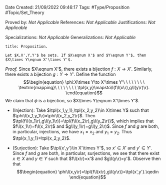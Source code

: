 <div class="topSpace"></div>

Date Created: 21/09/2022 09:46:17
Tags: #Type/Proposition #Topic/Set_Theory

Proved by: _Not Applicable_
References: _Not Applicable_
Justifications: _Not Applicable_

Specializations: _Not Applicable_
Generalizations: _Not Applicable_

``` ad-Proposition
title: Proposition.

Let $X,X',Y,Y'$ be sets. If $X\eqnum X'$ and $Y\eqnum Y'$, then $X\times Y\eqnum X'\times Y'$.

```

<i>Proof.</i> Since $X\eqnum X'$, there exists a bijection $f:X\to X'$. Similarly, there exists a bijection $g:Y\to Y'$. Define the function
$$\begin{equation}
    \phi:X\times Y\to X'\times Y'\ \ \ \ \ \ \ \ \textrm{mapping}\ \ \ \ \ \ \ \ \tpl{x,y}\mapsto\l(f\l(x\r),g\l(y\r)\r).
\end{equation}$$
We claim that $\phi$ is a bijection, so $X\times Y\eqnum X'\times Y'$.
* (Injection): Take $\tpl{x_1,y_1},\tpl{x_2,y_2}\in X\times Y$ such that $\phi\l(x_1,y_1\r)=\phi\l(x_2,y_2\r)$. Then $\tpl{f\l(x_1\r),g\l(y_1\r)}=\tpl{f\l(x_2\r),g\l(y_2\r)}$, which implies that $f\l(x_1\r)=f\l(x_2\r)$ and $g\l(y_1\r)=g\l(y_2\r)$. Since $f$ and $g$ are both, in particular, injections, we have $x_1=x_2$ and $y_1=y_2$. Thus $\tpl{x_1,y_1}=\tpl{x_2,y_2}$.

* (Surjection): Take $\tpl{x',y'}\in X'\times Y'$, so $x'\in X'$ and $y'\in Y'$. Since $f$ and $g$ are both, in particular, surjections, we see that there exist $x\in X$ and $y\in Y$ such that $f\l(x\r)=x'$ and $g\l(y\r)=y'$. Observe then that
$$\begin{equation}
    \phi\l(x,y\r)=\tpl{f\l(x\r),g\l(y\r)}=\tpl{x',y'}.\qedin
\end{equation}$$
